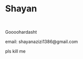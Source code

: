 <h1> Shayan </h1>
<br>
<p> Goooohardasht </p>
<p> email: shayanazizi1386@gmail.com </p>
<p> pls kill me </p>
<!---
shayan-azizi/shayan-azizi is a ✨ special ✨ repository because its `README.md` (this file) appears on your GitHub profile.
You can click the Preview link to take a look at your changes.
--->
